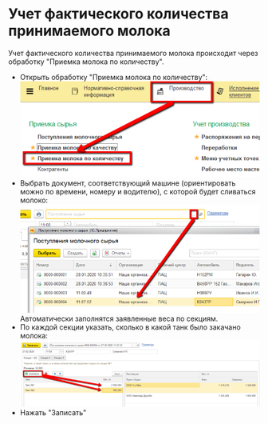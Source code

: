 # Учет фактического количества принимаемого молока


Учет фактического количества принимаемого молока происходит через
обработку "Приемка молока по количеству".

-   Открыть обработку "Приемка молока по количеству":  
![](AccountRealAmountOfMilk.assets/drex_uchet_fakticheskogo_kolichestva_prinimaemogo_moloka_custom.png)  
-   Выбрать документ, соответствующий машине (ориентировать можно по
    времени, номеру и водителю), с которой будет сливаться молоко:  
![](AccountRealAmountOfMilk.assets/drex_uchet_fakticheskogo_kolichestva_prinimaemogo_moloka_custom_2.png)    
Автоматически заполнятся заявленные веса по секциям.  
-   По каждой секции указать, сколько в какой танк было закачано молока:  
![](AccountRealAmountOfMilk.assets/drex_uchet_fakticheskogo_kolichestva_prinimaemogo_moloka_custom_3.png)  
-   Нажать "Записать"
